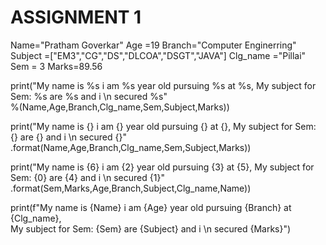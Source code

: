 # ASSIGNMENT 1 
Name="Pratham Goverkar"
Age =19 
Branch="Computer Enginerring"
Subject =["EM3","CG","DS","DLCOA","DSGT","JAVA"]
Clg_name ="Pillai"
Sem = 3
Marks=89.56

print("My name is %s i am %s year old pursuing %s at %s, My subject for Sem: %s are %s and i \n secured %s"\
    %(Name,Age,Branch,Clg_name,Sem,Subject,Marks))

print("My name is {} i am {} year old pursuing {} at {}, My subject for Sem: {} are {} and i \n secured {}"\
    .format(Name,Age,Branch,Clg_name,Sem,Subject,Marks))

print("My name is {6} i am {2} year old pursuing {3} at {5}, My subject for Sem: {0} are {4} and i \n secured {1}"\
    .format(Sem,Marks,Age,Branch,Subject,Clg_name,Name))

print(f"My name is {Name} i am {Age} year old pursuing {Branch} at {Clg_name},\
My subject for Sem: {Sem} are {Subject} and i \n secured {Marks}")

